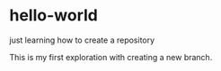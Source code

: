 # hello-world
just learning how to create a repository

This is my first exploration with creating a new branch.
